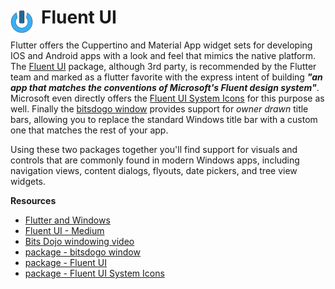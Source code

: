 # Fluent UI <img style="margin: 6px 13px 0px 0px" align="left" src="../../../../data/images/logo_36x36.png" />

Flutter offers the Cuppertino and Material App widget sets for developing IOS and Android apps with 
a look and feel that mimics the native platform. The [Fluent UI](https://pub.dev/packages/fluent_ui) 
package, although 3rd party, is recommended by the Flutter team and marked as a flutter favorite with 
the express intent of building ***"an app that matches the conventions of Microsoft's Fluent design 
system"***. Microsoft even directly offers the [Fluent UI System Icons](https://pub.dev/packages/fluentui_system_icons)
for this purpose as well. Finally the [bitsdogo window](https://pub.dev/packages/bitsdojo_window) 
provides support for *owner drawn* title bars, allowing you to replace the standard Windows title bar 
with a custom one that matches the rest of your app.

Using these two packages together you'll find support for visuals and controls that are commonly 
found in modern Windows apps, including navigation views, content dialogs, flyouts, date pickers, and 
tree view widgets.

**Resources**
* [Flutter and Windows](https://docs.flutter.dev/platform-integration/windows/building)
* [Fluent UI - Medium](https://medium.com/nybles/working-with-fluent-ui-to-create-native-like-windows-app-a8e191828c2a)
* [Bits Dojo windowing video](https://www.youtube.com/watch?v=bee2AHQpGK4)
* [package - bitsdogo window](https://pub.dev/packages/bitsdojo_window) 
* [package - Fluent UI](https://pub.dev/packages/fluent_ui) 
* [package - Fluent UI System Icons](https://pub.dev/packages/fluentui_system_icons) 

<!-- 
vim: ts=2:sw=2:sts=2
-->
